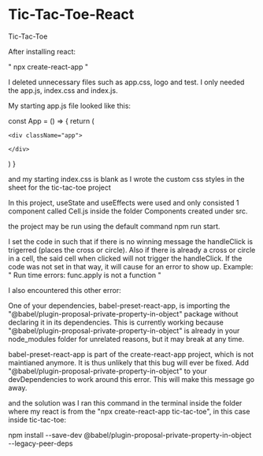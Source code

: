 # Tic-Tac-Toe-React
Tic-Tac-Toe

After installing react:

" npx create-react-app "

I deleted unnecessary files such as app.css, logo and test. I only needed the app.js, index.css and index.js.

My starting app.js file looked like this:

const App = () => {
	return (

	<div className="app">
	
	</div>
)
}

and my starting index.css is blank as I wrote the custom css styles in the sheet for the tic-tac-toe project


In this project, useState and useEffects were used and only consisted 1 component called Cell.js inside the folder Components created under src.


the project may be run using the default command npm run start.

I set the code in such that if there is no winning message the handleClick is trigerred (places the cross or circle). Also if there is already a cross or circle in a cell, the said cell when clicked will not trigger the handleClick. If the code was not set in that way, it will cause for an error to show up. Example: " Run time errors: func.apply is not a function "

I also encountered this other error:

One of your dependencies, babel-preset-react-app, is importing the
"@babel/plugin-proposal-private-property-in-object" package without
declaring it in its dependencies. This is currently working because
"@babel/plugin-proposal-private-property-in-object" is already in your
node_modules folder for unrelated reasons, but it may break at any time.

babel-preset-react-app is part of the create-react-app project, which
is not maintianed anymore. It is thus unlikely that this bug will
ever be fixed. Add "@babel/plugin-proposal-private-property-in-object" to
your devDependencies to work around this error. This will make this message
go away.

and the solution was I ran this command in the terminal inside the folder where my react is from the "npx create-react-app tic-tac-toe", in this case inside tic-tac-toe:

npm install --save-dev @babel/plugin-proposal-private-property-in-object --legacy-peer-deps
